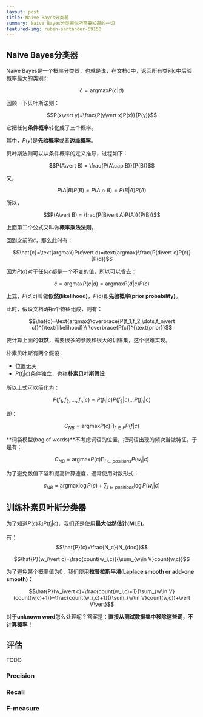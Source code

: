 ```yaml
---
layout: post
title: Naive Bayes分类器
summary: Naive Bayes分类器你所需要知道的一切
featured-img: ruben-santander-69158
---
```


## Naive Bayes分类器

Naive Bayes是一个概率分类器，也就是说，在文档d中，返回所有类别c中后验概率最大的类别$\hat{c}$:

$$\hat{c}=\text{argmax}P(c\vert d)$$

回顾一下贝叶斯法则：

$$P(x\vert y)=\frac{P(y\vert x)P(x)}{P(y)}$$

它把任何**条件概率**转化成了三个概率。

其中，$P(y)$是**先验概率**或者**边缘概率**。

贝叶斯法则可以从条件概率的定义推导，过程如下：

$$P(A\vert B) = \frac{P(A\cap B)}{P(B)}$$

又，

$$P(A\vert B)P(B) = P(A\cap B) = P(B\vert A)P(A)$$

所以，

$$P(A\vert B) = \frac{P(B\vert A)P(A)}{P(B)}$$

上面第二个公式又叫做**概率乘法法则**。

回到之前的$\hat{c}$，那么此时有：

$$\hat{c}=\text{argmax}P(c\vert d)=\text{argmax}\frac{P(d\vert c)P(c)}{P(d)}$$

因为$P(d)$对于任何$c$都是一个不变的值，所以可以省去：

$$\hat{c}=\text{argmax}P(c\vert d)=\text{argmax}P(d\vert c)P(c)$$

上式，$P(d\vert c)$叫做**似然(likelihood)**，$P(c)$即**先验概率(prior probability)**。

此时，假设文档$d$由`n`个特征组成，则有：

$$\hat{c}=\text{argmax}\overbrace{P(f_1,f_2,\dots,f_n\vert c)}^{\text{likelihood}}\ \overbrace{P(c)}^{\text{prior}}$$

要计算上面的**似然**，需要很多的参数和很大的训练集，这个很难实现。

朴素贝叶斯有两个假设：

* 位置无关
* $P(f_i\vert c)$条件独立，也称**朴素贝叶斯假设**

所以上式可以简化为：

$$P(f_1,f_2,\dots,f_n\vert c)=P(f_1\vert c)P(f_2\vert c)\dots P(f_n\vert c)$$

即：

$$C_{NB}=\text{argmax}P(c)\prod_{f\in F}P(f\vert c)$$

**词袋模型(bag of words)**不考虑词语的位置，把词语出现的频次当做特征，于是有：

$$C_{NB}=\text{argmax}P(c)\prod_{i\in positions}P(w_i\vert c)$$

为了避免数值下溢和提高计算速度，通常使用对数形式：

$$c_{NB}=\text{argmax}\log{P(c)+\sum_{i\in positions}\log{P(w_i\vert c)}}$$

## 训练朴素贝叶斯分类器

为了知道$P(c)$和$P(f_i\vert c)$，我们还是使用**最大似然估计(MLE)**。

有：
$$\hat{P}(c)=\frac{N_c}{N_{doc}}$$

$$\hat{P}(w_i\vert c)=\frac{count(w_i,c)}{\sum_{w\in V}count(w,c)}$$

为了避免某个概率值为0，我们使用**拉普拉斯平滑(Laplace smooth or add-one smooth)**：

$$\hat{P}(w_i\vert c)=\frac{count(w_i,c)+1}{\sum_{w\in V}(count(w,c)+1)}=\frac{count(w_i,c)+1}{(\sum_{w\in V}count(w,c))+\vert V\vert}$$

对于**unknown word**怎么处理呢？答案是：**直接从测试数据集中移除这些词，不计算概率**！

## 评估
TODO
### Precision

### Recall

### F-measure
